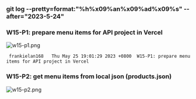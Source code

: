 ### git log --pretty=format:"%h%x09%an%x09%ad%x09%s" --after="2023-5-24"

### W15-P1: prepare menu items for API project in Vercel
 
![w15-p1.png](https://casmvaldsmrrajnyisdj.supabase.co/storage/v1/object/public/demo-64/md_1N_img/w15-p1.png)

```
 frankielan168   Thu May 25 19:01:29 2023 +0800  W15-P1: prepare menu items for API project in Vercel
```


### W15-P2: get menu items from local json (products.json)
 
![w15-p2.png](https://casmvaldsmrrajnyisdj.supabase.co/storage/v1/object/public/demo-64/md_1N_img/w15-p2.png)